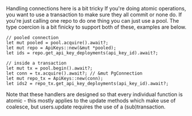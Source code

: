 Handling connections here is a bit tricky
If you're doing atomic operations, you want to use a transaction to make sure they all commit or none do.
If you're just calling one repo to do one thing you can just use a pool.
The type coercion is a bit finicky to support both of these, examples are below.


```
// pooled connection
let mut pooled = pool.acquire().await?;
let mut repo = ApiKeys::new(&mut *pooled);
let ids = repo.get_api_key_deployments(api_key_id).await?;

// inside a transaction
let mut tx = pool.begin().await?;
let conn = tx.acquire().await?; // &mut PgConnection
let mut repo_tx = ApiKeys::new(conn);
let ids2 = repo_tx.get_api_key_deployments(api_key_id).await?;

```


Note that these handlers are designed so that every individual function is atomic - this mostly applies to the update methods which make use of coalesce, but users.update requires the use of a (sub)transaction.